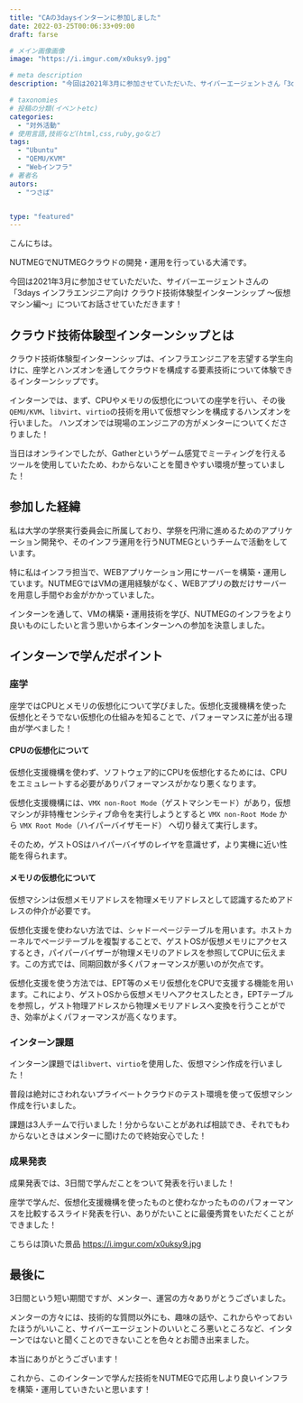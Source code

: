 ```yaml
---
title: "CAの3daysインターンに参加しました"
date: 2022-03-25T00:06:33+09:00
draft: farse

# メイン画像画像
image: "https://i.imgur.com/x0uksy9.jpg"

# meta description
description: "今回は2021年3月に参加させていただいた、サイバーエージェントさん「3days インフラエンジニア向け クラウド技術体験型インターンシップ ~仮想マシン編~」についてお話させていただきます!"

# taxonomies
# 投稿の分類(イベントetc)
categories:
  - "対外活動"
# 使用言語,技術など(html,css,ruby,goなど)
tags:
  - "Ubuntu"
  - "QEMU/KVM"
  - "Webインフラ"
# 著者名
autors:
  - "つさば"


type: "featured"
---
```


こんにちは。

NUTMEGでNUTMEGクラウドの開発・運用を行っている大浦です。

今回は2021年3月に参加させていただいた、サイバーエージェントさんの「3days インフラエンジニア向け クラウド技術体験型インターンシップ ～仮想マシン編～」についてお話させていただきます！

## クラウド技術体験型インターンシップとは

クラウド技術体験型インターンシップは、インフラエンジニアを志望する学生向けに、座学とハンズオンを通してクラウドを構成する要素技術について体験できるインターンシップです。

インターンでは、まず、CPUやメモリの仮想化についての座学を行い、その後`QEMU/KVM`、`libvirt`、`virtio`の技術を用いて仮想マシンを構成するハンズオンを行いました。
ハンズオンでは現場のエンジニアの方がメンターについてくださりました！

当日はオンラインでしたが、Gatherというゲーム感覚でミーティングを行えるツールを使用していたため、わからないことを聞きやすい環境が整っていました！


## 参加した経緯

私は大学の学祭実行委員会に所属しており、学祭を円滑に進めるためのアプリケーション開発や、そのインフラ運用を行うNUTMEGというチームで活動をしています。

特に私はインフラ担当で、WEBアプリケーション用にサーバーを構築・運用しています。NUTMEGではVMの運用経験がなく、WEBアプリの数だけサーバーを用意し手間やお金がかかっていました。

インターンを通して、VMの構築・運用技術を学び、NUTMEGのインフラをより良いものにしたいと言う思いから本インターンへの参加を決意しました。


## インターンで学んだポイント

### 座学

座学ではCPUとメモリの仮想化について学びました。仮想化支援機構を使った仮想化とそうでない仮想化の仕組みを知ることで、パフォーマンスに差が出る理由が学べました！

#### CPUの仮想化について

仮想化支援機構を使わず、ソフトウェア的にCPUを仮想化するためには、CPUをエミュレートする必要がありパフォーマンスがかなり悪くなります。

仮想化支援機構には、`VMX non-Root Mode`（ゲストマシンモード）があり，仮想マシンが非特権センシティブ命令を実行しようとすると `VMX non-Root Mode` から `VMX Root Mode`（ハイパーバイザモード） へ切り替えて実行します。

そのため，ゲストOSはハイパーバイザのレイヤを意識せず，より実機に近い性能を得られます。


#### メモリの仮想化について

仮想マシンは仮想メモリアドレスを物理メモリアドレスとして認識するためアドレスの仲介が必要です。

仮想化支援を使わない方法では、シャドーページテーブルを用います。ホストカーネルでページテーブルを複製することで、ゲストOSが仮想メモリにアクセスするとき，パイパーバイザーが物理メモリのアドレスを参照してCPUに伝えます。この方式では、同期回数が多くパフォーマンスが悪いのが欠点です。

仮想化支援を使う方法では、EPT等のメモリ仮想化をCPUで支援する機能を用います。これにより、ゲストOSから仮想メモリへアクセスしたとき，EPTテーブルを参照し，ゲスト物理アドレスから物理メモリアドレスへ変換を行うことができ、効率がよくパフォーマンスが高くなります。

### インターン課題

インターン課題では`libvert`、`virtio`を使用した、仮想マシン作成を行いました！

普段は絶対にさわれないプライベートクラウドのテスト環境を使って仮想マシン作成を行いました。

課題は3人チームで行いました！分からないことがあれば相談でき、それでもわからないときはメンターに聞けたので終始安心でした！

### 成果発表

成果発表では、3日間で学んだことをついて発表を行いました！

座学で学んだ、仮想化支援機構を使ったものと使わなかったもののパフォーマンスを比較するスライド発表を行い、ありがたいことに最優秀賞をいただくことができました！

こちらは頂いた景品
https://i.imgur.com/x0uksy9.jpg

## 最後に

3日間という短い期間ですが、メンター、運営の方々ありがとうございました。

メンターの方々には、技術的な質問以外にも、趣味の話や、これからやっておいたほうがいいこと、サイバーエージェントのいいところ悪いところなど、インターンではないと聞くことのできないことを色々とお聞き出来ました。

本当にありがとうございます！

これから、このインターンで学んだ技術をNUTMEGで応用しより良いインフラを構築・運用していきたいと思います！